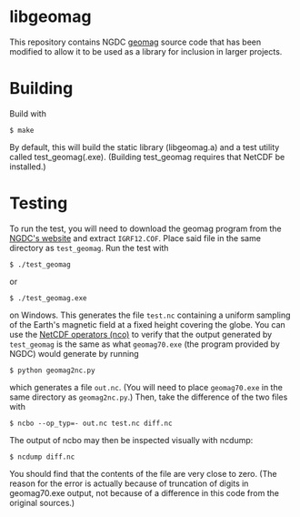 
# libgeomag

This repository contains NGDC [geomag](https://www.ngdc.noaa.gov/IAGA/vmod/geomag70_license.html) source code that has been modified to allow it to be used as a library for inclusion in larger projects.

# Building

Build with

    $ make

By default, this will build the static library (libgeomag.a) and a test
utility called test_geomag(.exe). (Building test_geomag requires that NetCDF
be installed.)

# Testing

To run the test, you will need to download the geomag program from the [NGDC's website](https://www.ngdc.noaa.gov/IAGA/vmod/igrf.html) and extract `IGRF12.COF`. Place said file in the same directory as `test_geomag`. Run the test with

    $ ./test_geomag

or

	$ ./test_geomag.exe

on Windows. This generates the file `test.nc` containing a uniform sampling of the Earth's magnetic field at a fixed height covering the globe. You can use the [NetCDF operators (nco)](http://nco.sourceforge.net/) to verify that the output generated by `test_geomag` is the same as what `geomag70.exe` (the program provided by NGDC) would generate by running

	$ python geomag2nc.py

which generates a file `out.nc`. (You will need to place `geomag70.exe` in the same directory as `geomag2nc.py`.) Then, take the difference of the two files with

    $ ncbo --op_typ=- out.nc test.nc diff.nc

The output of ncbo may then be inspected visually with ncdump:

    $ ncdump diff.nc

You should find that the contents of the file are very close to zero. (The reason for the error is actually because of truncation of digits in geomag70.exe output, not because of a difference in this code from the original sources.)
